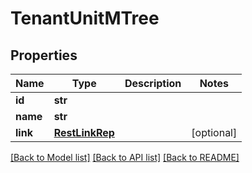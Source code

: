 # TenantUnitMTree

## Properties
Name | Type | Description | Notes
------------ | ------------- | ------------- | -------------
**id** | **str** |  | 
**name** | **str** |  | 
**link** | [**RestLinkRep**](RestLinkRep.md) |  | [optional] 

[[Back to Model list]](../README.md#documentation-for-models) [[Back to API list]](../README.md#documentation-for-api-endpoints) [[Back to README]](../README.md)


